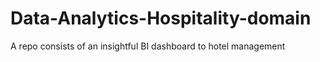 # Data-Analytics-Hospitality-domain
A repo consists of an insightful BI dashboard to hotel management 
